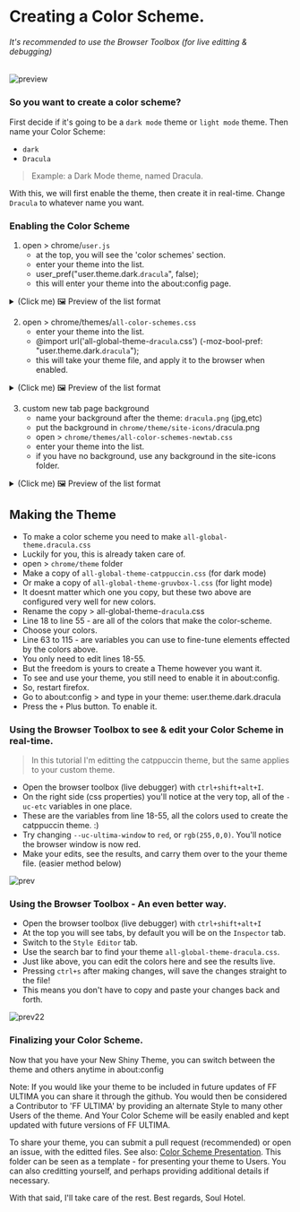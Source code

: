 # Creating a Color Scheme.
###### It's recommended to use the Browser Toolbox (for live editting & debugging)

![preview](https://github.com/soulhotel/FF-ULTIMA/assets/155501797/5695ac7e-2e65-4256-b430-176271851e95)

### So you want to create a color scheme?

First decide if it's going to be a `dark mode` theme or `light mode` theme. Then name your Color Scheme:
- `dark`
- `Dracula`
> Example: a Dark Mode theme, named Dracula.

With this, we will first enable the theme, then create it in real-time. Change `Dracula` to whatever name you want.

### Enabling the Color Scheme

1. open > chrome/`user.js`
   - at the top, you will see the 'color schemes' section.
   - enter your theme into the list.
   - user_pref("user.theme.dark.`dracula`", false);
   - this will enter your theme into the about:config page.

<details><summary>(Click me) 🖼️ Preview of the list format</summary>

![2024-07-16_21-00](https://github.com/user-attachments/assets/c34614f8-eef5-4cc2-8394-1c3b8f088b02)
</details>

2. open > chrome/themes/`all-color-schemes.css`
   - enter your theme into the list.
   - @import url('all-global-theme-`dracula`.css') (-moz-bool-pref: "user.theme.dark.`dracula`");
   - this will take your theme file, and apply it to the browser when enabled.
  
<details><summary>(Click me) 🖼️ Preview of the list format</summary>

![2024-07-16_20-52](https://github.com/user-attachments/assets/0d2af3ab-8e4f-4407-a6e4-774051de770f)
</details>

3. custom new tab page background
   - name your background after the theme: `dracula.png` (jpg,etc)
   - put the background in `chrome/theme/site-icons/`dracula.png
   - open > `chrome/themes/all-color-schemes-newtab.css`
   - enter your theme into the list.
   - if you have no background, use any background in the site-icons folder.
   
<details><summary>(Click me) 🖼️ Preview of the list format</summary>

![2024-07-16_20-53](https://github.com/user-attachments/assets/d21ca554-fc9e-4b56-8d85-b19d2943395c)
</details>

## Making the Theme

- To make a color scheme you need to make `all-global-theme.dracula.css`
- Luckily for you, this is already taken care of.
- open > `chrome/theme` folder
- Make a copy of `all-global-theme-catppuccin.css` (for dark mode)
- Or make a copy of `all-global-theme-gruvbox-l.css` (for light mode)
- It doesnt matter which one you copy, but these two above are configured very well for new colors.
- Rename the copy > all-global-theme-`dracula`.css
- Line 18 to line 55 - are all of the colors that make the color-scheme.
- Choose your colors.
- Line 63 to 115 - are variables you can use to fine-tune elements effected by the colors above.
- You only need to edit lines 18-55.
- But the freedom is yours to create a Theme however you want it.
- To see and use your theme, you still need to enable it in about:config.
- So, restart firefox.
- Go to about:config > and type in your theme: user.theme.dark.dracula
- Press the `+` Plus button. To enable it.


### Using the Browser Toolbox to see & edit your Color Scheme in real-time.

> In this tutorial I'm editting the catppuccin theme, but the same applies to your custom theme.

- Open the browser toolbox (live debugger) with `ctrl+shift+alt+I`.
- On the right side (css properties) you'll notice at the very top, all of the `-uc-etc` variables in one place.
- These are the variables from line 18-55, all the colors used to create the catppuccin theme. :)
- Try changing `--uc-ultima-window` to `red`, or `rgb(255,0,0)`. You'll notice the browser window is now red.
- Make your edits, see the results, and carry them over to the your theme file. (easier method below)

![prev](https://github.com/soulhotel/FF-ULTIMA/assets/155501797/499509f7-a9fc-4d14-bbba-262e2c1922b9)

### Using the Browser Toolbox - An even better way.

- Open the browser toolbox (live debugger) with `ctrl+shift+alt+I`
- At the top you will see tabs, by default you will be on the `Inspector` tab.
- Switch to the `Style Editor` tab.
- Use the search bar to find your theme `all-global-theme-dracula.css`.
- Just like above, you can edit the colors here and see the results live.
- Pressing `ctrl+s` after making changes, will save the changes straight to the file!
- This means you don't have to copy and paste your changes back and forth.

![prev22](https://github.com/soulhotel/FF-ULTIMA/assets/155501797/2ef0e790-3285-4a89-a9f2-44774c64c41b)

### Finalizing your Color Scheme.

Now that you have your New Shiny Theme, you can switch between the theme and others anytime in about:config

Note: If you would like your theme to be included in future updates of FF ULTIMA you can share it through the github. You would then be considered a Contributor to 'FF ULTIMA' by providing an alternate Style to many other Users of the theme. And Your Color Scheme will be easily enabled and kept updated with future versions of FF ULTIMA.

To share your theme, you can submit a pull request (recommended) or open an issue, with the editted files. See also: [Color Scheme Presentation](https://github.com/soulhotel/FF-ULTIMA/tree/main/theme/color-schemes/catppuccin-Mocha). This folder can be seen as a template - for presenting your theme to Users. You can also creditting yourself, and perhaps providing additional details if necessary.

With that said, I'll take care of the rest. Best regards, Soul Hotel.

  
